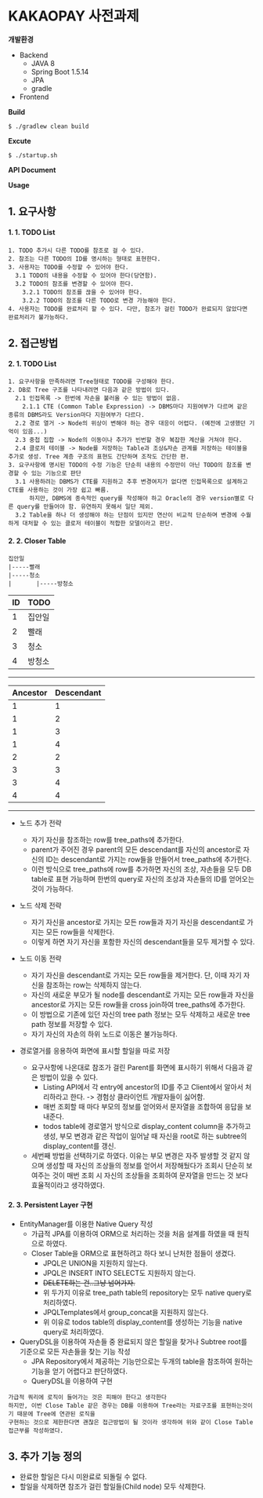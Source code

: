 # KAKAOPAY 사전과제

**개발환경**
- Backend
    - JAVA 8
    - Spring Boot 1.5.14
    - JPA
    - gradle
- Frontend

**Build**
```
$ ./gradlew clean build
```

**Excute**
```
$ ./startup.sh
```

**API Document**

**Usage**

## 1. 요구사항
#### 1. 1. TODO List 
```
1. TODO 추가시 다른 TODO를 참조로 걸 수 있다.
2. 참조는 다른 TODO의 ID를 명시하는 형태로 표현한다.
3. 사용자는 TODO를 수정할 수 있어야 한다.
  3.1 TODO의 내용을 수정할 수 있어야 한다(당연함).
  3.2 TODO의 참조를 변경할 수 있어야 한다.
    3.2.1 TODO의 참조를 끊을 수 있어야 한다.
    3.2.2 TODO의 참조를 다른 TODO로 변경 가능해야 한다.    
4. 사용자는 TODO를 완료처리 할 수 있다. 다만, 참조가 걸린 TODO가 완료되지 않았다면 완료처리가 불가능하다.
```
## 2. 접근방법
#### 2. 1. TODO List
```
1. 요구사항을 만족하려면 Tree형태로 TODO를 구성해야 한다.
2. DB로 Tree 구조를 나타내려면 다음과 같은 방법이 있다.
  2.1 인접목록 -> 한번에 자손을 불러올 수 있는 방법이 없음. 
    2.1.1 CTE (Common Table Expression) -> DBMS마다 지원여부가 다르며 같은 종류의 DBMS라도 Version마다 지원여부가 다르다.
  2.2 경로 열거 -> Node의 위상이 변해야 하는 경우 대응이 어렵다. (예전에 고생했던 기억이 있음...)
  2.3 중첩 집합 -> Node의 이동이나 추가가 빈번할 경우 복잡한 계산을 거쳐야 한다.
  2.4 클로저 테이블 -> Node를 저장하는 Table과 조상&자손 관계를 저장하는 테이블을 추가로 생성. Tree 계층 구조의 표현도 간단하며 조작도 간단한 편.
3. 요구사항에 명시된 TODO의 수정 기능은 단순히 내용의 수정만이 아닌 TODO의 참조를 변경할 수 있는 기능으로 판단
  3.1 사용하려는 DBMS가 CTE를 지원하고 추후 변경여지가 없다면 인접목록으로 설계하고 CTE를 사용하는 것이 가장 쉽고 빠름. 
      하지만, DBMS에 종속적인 query를 작성해야 하고 Oracle의 경우 version별로 다른 query를 만들어야 함. 유연하지 못해서 일단 제외.
  3.2 Table을 하나 더 생성해야 하는 단점이 있지만 연산이 비교적 단순하며 변경에 수월하게 대처할 수 있는 클로저 테이블이 적합한 모델이라고 판단.
```
#### 2. 2. Closer Table
```
집안일
|-----빨래
|-----청소
|       |-----방청소
```
| ID     |    TODO  |
|--------|----------|
| 1      | 집안일   | 
| 2      | 빨래     |
| 3      | 청소     |
| 4      | 방청소   |
----

| Ancestor | Descendant |
|----------|------------|
|     1    |     1      |
|     1    |     2      |
|     1    |     3      |
|     1    |     4      |
|     2    |     2      |
|     3    |     3      |
|     3    |     4      |
|     4    |     4      |
----
* 노드 추가 전략
  * 자기 자신을 참조하는 row를 tree_paths에 추가한다.
  * parent가 주어진 경우 parent의 모든 descendant를 자신의 ancestor로 자신의 ID는 descendant로 가지는 row들을 만들어서 tree_paths에 추가한다.
  * 이런 방식으로 tree_paths에 row를 추가하면 자신의 조상, 자손들을 모두 DB table로 표현 가능하며 한번의 query로 자신의 조상과 자손들의 ID를 얻어오는 것이 가능하다.
 
* 노드 삭제 전략
  * 자기 자신을 ancestor로 가지는 모든 row들과 자기 자신을 descendant로 가지는 모든 row들을 삭제한다.
  * 이렇게 하면 자기 자신을 포함한 자신의 descendant들을 모두 제거할 수 있다.

* 노드 이동 전략
  * 자기 자신을 descendant로 가지는 모든 row들을 제거한다. 단, 이때 자기 자신을 참조하는 row는 삭제하지 않는다.
  * 자신의 새로운 부모가 될 node를 descendant로 가지는 모든 row들과 자신을 ancestor로 가지는 모든 row들을 cross join하여 tree_paths에 추가한다.
  * 이 방법으로 기존에 있던 자신의 tree path 정보는 모두 삭제하고 새로운 tree path 정보를 저장할 수 있다.
  * 자기 자신의 자손의 하위 노드로 이동은 불가능하다.

* 경로열거를 응용하여 화면에 표시할 할일을 따로 저장
  * 요구사항에 나온대로 참조가 걸린 Parent를 화면에 표시하기 위해서 다음과 같은 방법이 있을 수 있다.
    * Listing API에서 각 entry에 ancestor의 ID를 주고 Client에서 알아서 처리하라고 한다. -> 경험상 클라이언트 개발자들이 싫어함.
    * 매번 조회할 때 마다 부모의 정보를 얻어와서 문자열을 조합하여 응답을 보내준다.
    * todos table에 경로열거 방식으로 display_content column을 추가하고 생성, 부모 변경과 같은 작업이 일어날 때 자신을 root로 하는 subtree의 display_content를 갱신.
  * 세번째 방법을 선택하기로 하였다. 이유는 부모 변경은 자주 발생할 것 같지 않으며 생성할 때 
     자신의 조상들의 정보를 얻어서 저장해뒀다가 조회시 단순히 보여주는 것이 매번 조회 시 자신의 조상들을 조회하여 문자열을 만드는 것 보다
     효율적이라고 생각하였다.

#### 2. 3. Persistent Layer 구현

* EntityManager를 이용한 Native Query 작성
  * 가급적 JPA를 이용하여 ORM으로 처리하는 것을 처음 설계를 하였을 때 원칙으로 하였다.
  * Closer Table을 ORM으로 표현하려고 하다 보니 난처한 점들이 생겼다.
    * JPQL은 UNION을 지원하지 않는다.
    * JPQL은 INSERT INTO SELECT도 지원하지 않는다.
    * ~~DELETE하는 건..그냥 넘어가자.~~
    * 위 두가지 이유로 tree_path table의 repository는 모두 native query로 처리하였다.
    * JPQLTemplates에서 group_concat을 지원하지 않는다.
    * 위 이유로 todos table의 display_content를 생성하는 기능을 native query로 처리하였다.
* QueryDSL을 이용하여 자손들 중 완료되지 않은 할일을 찾거나 Subtree root를 기준으로 모든 자손들을 찾는 기능 작성
  * JPA Repository에서 제공하는 기능만으로는 두개의 table을 참조하여 원하는 기능을 얻기 어렵다고 판단하였다.
  * QueryDSL을 이용하여 구현

```
가급적 쿼리에 로직이 들어가는 것은 피해야 한다고 생각한다 
하지만, 이번 Close Table 같은 경우는 DB를 이용하여 Tree라는 자료구조를 표현하는것이기 때문에 Tree에 연관된 로직을
구현하는 것으로 제한한다면 괜찮은 접근방법이 될 것이라 생각하여 위와 같이 Close Table 접근부를 작성하였다.
```

## 3. 추가 기능 정의

* 완료한 할일은 다시 미완료로 되돌릴 수 없다.
* 할일을 삭제하면 참조가 걸린 할일들(Child node) 모두 삭제한다.

